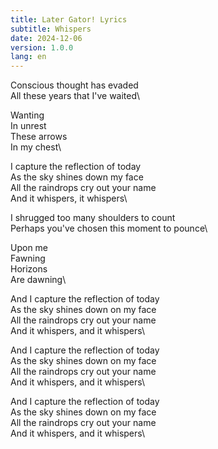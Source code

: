 ```yaml
---
title: Later Gator! Lyrics
subtitle: Whispers
date: 2024-12-06
version: 1.0.0
lang: en
---
```


Conscious thought has evaded\
All these years that I've waited\

Wanting\
In unrest\
These arrows\
In my chest\

I capture the reflection of today\
As the sky shines down my face\
All the raindrops cry out your name\
And it whispers, it whispers\

I shrugged too many shoulders to count\
Perhaps you've chosen this moment to pounce\

Upon me\
Fawning\
Horizons\
Are dawning\

And I capture the reflection of today\
As the sky shines down on my face\
All the raindrops cry out your name\
And it whispers, and it whispers\

And I capture the reflection of today\
As the sky shines down on my face\
All the raindrops cry out your name\
And it whispers, and it whispers\

And I capture the reflection of today\
As the sky shines down on my face\
All the raindrops cry out your name\
And it whispers, and it whispers\
